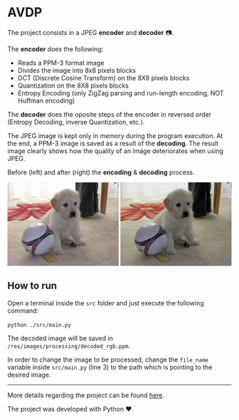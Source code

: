 # AVDP

The project consists in a JPEG **encoder** and **decoder** :camera:.

The **encoder** does the following:

- Reads a PPM-3 format image
- Divides the image into 8x8 pixels blocks
- DCT (Discrete Cosine Transform) on the 8X8 pixels blocks
- Quantization on the 8X8 pixels blocks
- Entropy Encoding (only ZigZag parsing and run-length encoding, NOT Huffman encoding)

The **decoder** does the oposite steps of the encoder in reversed order (Entropy Decoding, inverse Quantization, etc.).

The JPEG image is kept only in memory during the program execution. At the end, a PPM-3 image is saved as a result of the **decoding**. The result image clearly shows how the quality of an image deteriorates when using JPEG.

Before (left) and after (right) the **encoding** & **decoding** process.

<img src="screenshots/before.jpg" alt="Dog" title="Dog" width="250"> <img src="screenshots/after.jpg" alt="Dog" title="Dog" width="250">

## How to run

Open a terminal inside the `src` folder and just execute the following command:

`python ./src/main.py`

The decoded image will be saved in `/res/images/processing/decoded_rgb.ppm`.

In order to change the image to be processed, change the `file_name` variable inside `src/main.py` (line 3) to the path which is pointing to the desired image.

***

More details regarding the project can be found [here](http://www.cs.ubbcluj.ro/~forest/pdav/labs.html).

The project was developed with Python :heart:.
